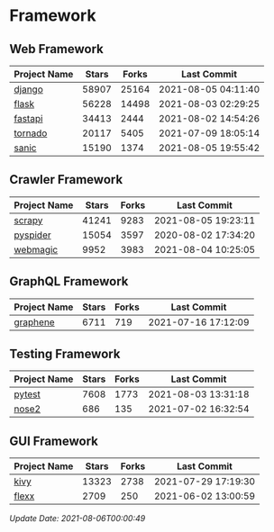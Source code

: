 # Framework

## Web Framework
| Project Name | Stars | Forks | Last Commit |
| ------------ | ----- | ----- | ----------- |
| [django](https://github.com/django/django) | 58907 | 25164 | 2021-08-05 04:11:40 |
| [flask](https://github.com/pallets/flask) | 56228 | 14498 | 2021-08-03 02:29:25 |
| [fastapi](https://github.com/tiangolo/fastapi) | 34413 | 2444 | 2021-08-02 14:54:26 |
| [tornado](https://github.com/tornadoweb/tornado) | 20117 | 5405 | 2021-07-09 18:05:14 |
| [sanic](https://github.com/sanic-org/sanic) | 15190 | 1374 | 2021-08-05 19:55:42 |

## Crawler Framework
| Project Name | Stars | Forks | Last Commit |
| ------------ | ----- | ----- | ----------- |
| [scrapy](https://github.com/scrapy/scrapy) | 41241 | 9283 | 2021-08-05 19:23:11 |
| [pyspider](https://github.com/binux/pyspider) | 15054 | 3597 | 2020-08-02 17:34:20 |
| [webmagic](https://github.com/code4craft/webmagic) | 9952 | 3983 | 2021-08-04 10:25:05 |

## GraphQL Framework
| Project Name | Stars | Forks | Last Commit |
| ------------ | ----- | ----- | ----------- |
| [graphene](https://github.com/graphql-python/graphene) | 6711 | 719 | 2021-07-16 17:12:09 |

## Testing Framework
| Project Name | Stars | Forks | Last Commit |
| ------------ | ----- | ----- | ----------- |
| [pytest](https://github.com/pytest-dev/pytest) | 7608 | 1773 | 2021-08-03 13:31:18 |
| [nose2](https://github.com/nose-devs/nose2) | 686 | 135 | 2021-07-02 16:32:54 |

## GUI Framework
| Project Name | Stars | Forks | Last Commit |
| ------------ | ----- | ----- | ----------- |
| [kivy](https://github.com/kivy/kivy) | 13323 | 2738 | 2021-07-29 17:19:30 |
| [flexx](https://github.com/flexxui/flexx) | 2709 | 250 | 2021-06-02 13:00:59 |

*Update Date: 2021-08-06T00:00:49*